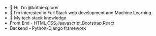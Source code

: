 - 👋 Hi, I’m @krithiexplorer
- 👀 I’m interested in Full Stack web development and Machine Learning
- 🌱 My tech stack knowledge
- Front End - HTML,CSS,Jaavascript,Bootstrap,React
- Backend - Python-Django framework
<!---
krithiexplorer/krithiexplorer is a ✨ special ✨ repository because its `README.md` (this file) appears on your GitHub profile.
You can click the Preview link to take a look at your changes.
--->
